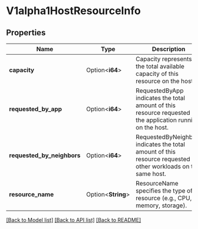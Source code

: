 # V1alpha1HostResourceInfo

## Properties

Name | Type | Description | Notes
------------ | ------------- | ------------- | -------------
**capacity** | Option<**i64**> | Capacity represents the total available capacity of this resource on the host. | [optional]
**requested_by_app** | Option<**i64**> | RequestedByApp indicates the total amount of this resource requested by the application running on the host. | [optional]
**requested_by_neighbors** | Option<**i64**> | RequestedByNeighbors indicates the total amount of this resource requested by other workloads on the same host. | [optional]
**resource_name** | Option<**String**> | ResourceName specifies the type of resource (e.g., CPU, memory, storage). | [optional]

[[Back to Model list]](../README.md#documentation-for-models) [[Back to API list]](../README.md#documentation-for-api-endpoints) [[Back to README]](../README.md)


